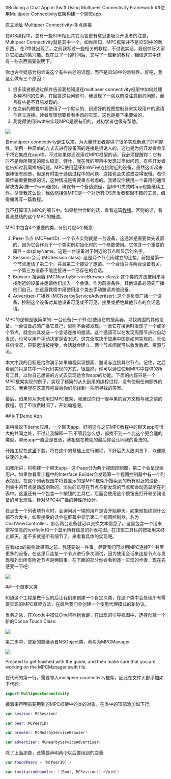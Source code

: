 #Building a Chat App in Swift Using Multipeer Connectivity Framework
##使用Multipeer Connectivity框架构建一个聊天app

[原文地址](http://www.appcoda.com/chat-app-swift-tutorial/)
Multipeer Connectivity-多点连接

在iOS编程中，总有一些SDK相比其它而言更有意思更吸引开发者的注意，Multipeer Connectivity就是其中一个。如你所知，MPC框架并不是iOS8中的新东西，
在7中就出现了。之前我写过一些相关的教程，不过说实话，我很惊讶大家对它如此的感兴趣。现在过了一段时间后，又写了一篇新的教程，相信这其中还
有一些东西需要说明下。

你也许会疑惑为何会说这个有些古老的话题，而不是iOS8中的新特性。好吧，我这么做有三个原因：

1. 很多读者都通过邮件告诉我想知道在multipeer connectivity框架中如何处理多种不同的任务，在回答这些问题时，我发现了一些以前没注意到的问题，而且有些是不容易发现的。
2. 在之前的教程中我使用了一个默认的、创建好的视图控制器来实现用户的邀请与建立连接。读者反馈想要看看手动的实现，这也是接下来要做的。
3. 我觉得使用Swift来实现MPC是很有用的，对初学者也很有帮助。

![](http://www.appcoda.com/wp-content/uploads/2015/01/mpc-swift-featured.jpg)

自multipeer connectivity诞生以来，为大量开发者提供了很多实现新点子的可能性。使用一种简单的方式去进行设备间的连接是很诱人的，这也是为何开发者会乐于将它集成在app中。不过如果你还没用过MPC框架的话，我必须提醒你：它有时不是你所期望的那么稳定、健壮，我在我的项目中发现过类似问题，有些开发者也告知过我同样的问题。MPC使用蓝牙和WiFi来连接附近的设备，虽然这听起来很棒很有前景，但是有时由于通信过程中的问题，连接也会失败或变得很慢。若你要传输重要数据的话，这种情况是需要重点考虑的。我建议你使用一个备用的通信解决方案(像一个web服务)，确保有一个备选途径，当MPC失效时app也能继续工作。尽管我这么说，我依然相信MPC是一个对所有iOS开发者都很不错的工具，值得俺再写一篇教程。

我不打算深入MPC的细节中。如果想尝尝鲜的话，看看这篇[教程]()。否则的话，看看我总结的这个MPC的概述。

MPC中包含4个重要的类，分别对应4个概念:

1. Peer-节点 (MCPeerID): 一个节点实则就是一台设备，这通常是需要优先设置的，因为它会作为下一个类实例初始化时的一个参数使用。它包含一个重要的属性 - displayName，这是一台设备对于附近的节点所显示的名字。
2. Session-会话 (MCSession class): 这是两个节点间建立的连接，前提是第一个节点邀请了第二个，并且第二个接受了邀请。一个会话只与两台设备有关。一个第三方设备不能连接进一个已存在的会话。
3. Browser-搜索器 (MCNearbyServiceBrowser class): 这个类的方法被用来寻找附近的设备并邀请他们加入一个会话。作为前提条件，其他设备必须先广播他们自己。在这篇教程中用使用这个类去手动邀请其他设备。
4. Advertiser-广播器 (MCNearbyServiceAdvertiser): 这个类负责广播一个设备，控制这个设备对其他设备可见或不可见，接受或拒绝其他节点的会话邀请。


MPC的逻辑是很简单的:  一台设备(一个节点)使用它的搜索器，寻找周围的其他设备。一台设备必须广播它自己，否则不会被发现。一旦它在搜索时发现了一个或多个节点，就会向其发送一个会话连接的邀请。这个邀请可以在发现周围节点时自动发送，也可以用户手动决定是否发送，这完全取决于应用中国是如何实现的。无论任何情况，只要邀请被接受，会话就会建立，两个节点间就可以收发数据、资源与流。

本文中我的目标是给你演示如果编程实现搜索、邀请与连接其它节点。记住，之后看到的只是其中一种代码实现的方式，很显然，你可以通过使用MPC中提供的所有工具，以你自己想要的方式去实现适合你app的功能。下面的内容只是一个MPC框架实现的例子，实现了精简的从头到尾的编程过程，没有使用任何额外的SDK。我希望在这篇教程最后你们能找到一些所寻找的答案。

最后，如果你从未使用过MPC框架，我建议你扫一眼苹果的官方文档与我之前的教程。哦了不浪费时间了，开始编程吧。

##关于Demo App

来稍微说下demo应用，一个聊天app。好吧这与之前MPC教程中的聊天app有很大的共同之处，不过让我解释一下:不管我怎么想，都找不到一个比这个更合适的类型，聊天app一直会是首选，我相信在教程的最后你会认同我的看法的。

开始工程在[这里](https://www.dropbox.com/s/adbuyk2j1vgmbmd/MPCRevisitedTemplate.zip?dl=0)下载，将在这个的基础上进行编程，下好后先大致浏览下，以便能快速的上手。

如我所讲，将构建一个聊天app，这个app分为两个视图控制器，第二个会呈现给用户。如果你看看工程中的Interface Builder会发现第一个视图控制器中有一个列表视图，在这个列表视图中将要显示的是MPC框架所搜索到的所有附近的设备，列表中的节点是动态刷新的，消失的已存在节点与新发现的节点都会动态显示在列表中。这里还有一个包含一个按钮的工具栏，后面会使用这个按钮去打开和关闭设备的可发现性，针对MPC中广播的特性所设计。

在点击一个列表项节点时，会询问另一端的用户是否开始聊天。如果他拒绝则什么都不会发生，如果接受的话会在屏幕中显示第二个视图控制器，名为ChatViewController，那么两台设备就可以交换文本信息了。这里包含一个用来撰写信息的textfield和一个显示所有信息的列表视图。在顶部工具栏的按钮用来终止聊天。差不多就是所有细节了，来看看具体的实现吧。

在看app的最终效果图之前，我还要说一件事。尽管我们可以用MPC连接7个甚至更多的设备，在这里只连接一个节点进行多次测试，因为使用会话来连接节点与发现和列出所有附近节点是两码事。在下面的部分你会看到逐一实现的步骤，现在先感受一下吧:

![](http://www.appcoda.com/wp-content/uploads/2015/01/t27_2_ask_chat_alert.png)

##一个自定义类

知道这个工程是做什么的后让我们来创建一个自定义类，在这个类中会处理所有需要实现的MPC框架方法，在最后我们会创建一个使用代理模式的新协议。

当务之急，在Xocde中按住Cmd与N组合键，在出现的引导视图中，选择创建一个新的Cocoa Touch Class:

![](http://www.appcoda.com/wp-content/uploads/2015/01/t27_4_class_template_1.png)

第二步中，使新的类继承自NSObject类，命名为MPCManager

![](http://www.appcoda.com/wp-content/uploads/2015/01/t27_5_class_template_2.png)

Proceed to get finished with the guide, and then make sure that you are working on the MPCManager.swift file.

在代码的第一行，需要导入multipeer connectivity框架，因此在文件头部添加如下代码:
````swift
import MultipeerConnectivity
````
接着来声明需要用到的MPC框架中的类的对象，在类中的顶部添加如下行:
````swift
var session: MCSession!
 
var peer: MCPeerID!
 
var browser: MCNearbyServiceBrowser!
 
var advertiser: MCNearbyServiceAdvertiser!
````
除了上面那些，还需要声明两个以后要用到的变量:
````swift
var foundPeers = [MCPeerID]()
 
var invitationHandler: ((Bool, MCSession!)->Void)!
````
